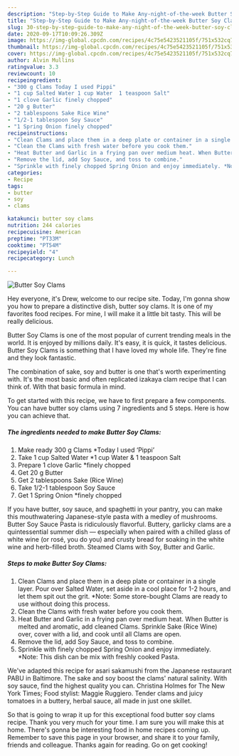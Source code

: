 ```yaml
---
description: "Step-by-Step Guide to Make Any-night-of-the-week Butter Soy Clams"
title: "Step-by-Step Guide to Make Any-night-of-the-week Butter Soy Clams"
slug: 30-step-by-step-guide-to-make-any-night-of-the-week-butter-soy-clams
date: 2020-09-17T10:09:26.309Z
image: https://img-global.cpcdn.com/recipes/4c75e5423521105f/751x532cq70/butter-soy-clams-recipe-main-photo.jpg
thumbnail: https://img-global.cpcdn.com/recipes/4c75e5423521105f/751x532cq70/butter-soy-clams-recipe-main-photo.jpg
cover: https://img-global.cpcdn.com/recipes/4c75e5423521105f/751x532cq70/butter-soy-clams-recipe-main-photo.jpg
author: Alvin Mullins
ratingvalue: 3.3
reviewcount: 10
recipeingredient:
- "300 g Clams Today I used Pippi"
- "1 cup Salted Water 1 cup Water  1 teaspoon Salt"
- "1 clove Garlic finely chopped"
- "20 g Butter"
- "2 tablespoons Sake Rice Wine"
- "1/2-1 tablespoon Soy Sauce"
- "1 Spring Onion finely chopped"
recipeinstructions:
- "Clean Clams and place them in a deep plate or container in a single layer. Pour over Salted Water, set aside in a cool place for 1-2 hours, and let them spit out the grit. *Note: Some store-bought Clams are ready to use without doing this process."
- "Clean the Clams with fresh water before you cook them."
- "Heat Butter and Garlic in a frying pan over medium heat. When Butter is melted and aromatic, add cleaned Clams. Sprinkle Sake (Rice Wine) over, cover with a lid, and cook until all Clams are open."
- "Remove the lid, add Soy Sauce, and toss to combine."
- "Sprinkle with finely chopped Spring Onion and enjoy immediately. *Note: This dish can be mix with freshly cooked Pasta."
categories:
- Recipe
tags:
- butter
- soy
- clams

katakunci: butter soy clams 
nutrition: 244 calories
recipecuisine: American
preptime: "PT33M"
cooktime: "PT54M"
recipeyield: "4"
recipecategory: Lunch

---
```



![Butter Soy Clams](https://img-global.cpcdn.com/recipes/4c75e5423521105f/751x532cq70/butter-soy-clams-recipe-main-photo.jpg)

Hey everyone, it's Drew, welcome to our recipe site. Today, I'm gonna show you how to prepare a distinctive dish, butter soy clams. It is one of my favorites food recipes. For mine, I will make it a little bit tasty. This will be really delicious.

Butter Soy Clams is one of the most popular of current trending meals in the world. It is enjoyed by millions daily. It's easy, it is quick, it tastes delicious. Butter Soy Clams is something that I have loved my whole life. They're fine and they look fantastic.

The combination of sake, soy and butter is one that&#39;s worth experimenting with. It&#39;s the most basic and often replicated izakaya clam recipe that I can think of. With that basic formula in mind.


To get started with this recipe, we have to first prepare a few components. You can have butter soy clams using 7 ingredients and 5 steps. Here is how you can achieve that.

<!--inarticleads1-->

##### The ingredients needed to make Butter Soy Clams:

1. Make ready 300 g Clams *Today I used ‘Pippi’
1. Take 1 cup Salted Water *1 cup Water &amp; 1 teaspoon Salt
1. Prepare 1 clove Garlic *finely chopped
1. Get 20 g Butter
1. Get 2 tablespoons Sake (Rice Wine)
1. Take 1/2-1 tablespoon Soy Sauce
1. Get 1 Spring Onion *finely chopped


If you have butter, soy sauce, and spaghetti in your pantry, you can make this mouthwatering Japanese-style pasta with a medley of mushrooms. Butter Soy Sauce Pasta is ridiculously flavorful. Buttery, garlicky clams are a quintessential summer dish — especially when paired with a chilled glass of white wine (or rosé, you do you) and crusty bread for soaking in the white wine and herb-filled broth. Steamed Clams with Soy, Butter and Garlic. 

<!--inarticleads2-->

##### Steps to make Butter Soy Clams:

1. Clean Clams and place them in a deep plate or container in a single layer. Pour over Salted Water, set aside in a cool place for 1-2 hours, and let them spit out the grit. *Note: Some store-bought Clams are ready to use without doing this process.
1. Clean the Clams with fresh water before you cook them.
1. Heat Butter and Garlic in a frying pan over medium heat. When Butter is melted and aromatic, add cleaned Clams. Sprinkle Sake (Rice Wine) over, cover with a lid, and cook until all Clams are open.
1. Remove the lid, add Soy Sauce, and toss to combine.
1. Sprinkle with finely chopped Spring Onion and enjoy immediately. *Note: This dish can be mix with freshly cooked Pasta.


We&#39;ve adapted this recipe for asari sakamushi from the Japanese restaurant PABU in Baltimore. The sake and soy boost the clams&#39; natural salinity. With soy sauce, find the highest quality you can. Christina Holmes for The New York Times; Food stylist: Maggie Ruggiero. Tender clams and juicy tomatoes in a buttery, herbal sauce, all made in just one skillet. 

So that is going to wrap it up for this exceptional food butter soy clams recipe. Thank you very much for your time. I am sure you will make this at home. There's gonna be interesting food in home recipes coming up. Remember to save this page in your browser, and share it to your family, friends and colleague. Thanks again for reading. Go on get cooking!
